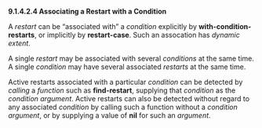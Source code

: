 **9.1.4.2.4 Associating a Restart with a Condition** 

A *restart* can be “associated with” a *condition* explicitly by **with-condition-restarts**, or implicitly by **restart-case**. Such an assocation has *dynamic extent*. 

A single *restart* may be associated with several *conditions* at the same time. A single *condition* may have several associated *restarts* at the same time. 

Active restarts associated with a particular *condition* can be detected by *calling* a *function* such as **find-restart**, supplying that *condition* as the *condition argument*. Active restarts can also be detected without regard to any associated *condition* by calling such a function without a *condition argument*, or by supplying a value of **nil** for such an *argument*. 

